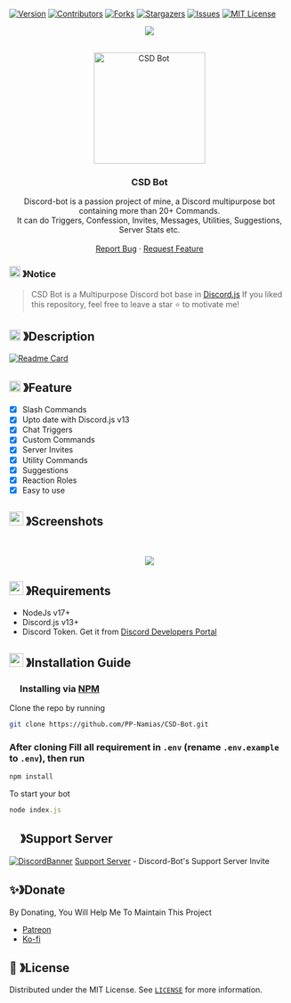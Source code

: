 
[![Version][version-shield]](version-url)
[![Contributors][contributors-shield]][contributors-url]
[![Forks][forks-shield]][forks-url]
[![Stargazers][stars-shield]][stars-url]
[![Issues][issues-shield]][issues-url]
[![MIT License][license-shield]][license-url]

<center><img src="https://capsule-render.vercel.app/api?type=waving&color=gradient&height=200&section=header&text=Discord-Bot&fontSize=80&fontAlignY=35&animation=twinkling&fontColor=gradient" /></center>

<!-- PROJECT LOGO -->
<br />
<p align="center">
  <a href="https://github.com/PP-Namias/CSD-Bot">
    <img src="https://cdn.discordapp.com/attachments/1045298870533509130/1064103027008606238/CSD_Bot_logo.png" alt="CSD Bot" width="200" height="200">
  </a>

  <h3 align="center"><b>CSD Bot</b></h3>

  <p align="center">
    Discord-bot is a passion project of mine, a Discord multipurpose bot containing more than 20+ Commands.<br> It can do Triggers, Confession, Invites, Messages, Utilities, Suggestions, Server Stats etc.
    <br />
    <br />
    <a href="https://github.com/PP-Namias/CSD-Bot/issues">Report Bug</a>
    ·
    <a href="https://github.com/PP-Namias/CSD-Bot/issues">Request Feature</a>
  </p>
</p>

<!-- NOTICE -->

### <img src="https://cdn.discordapp.com/emojis/1055803759831294013.png" width="20px" height="20px"> 》Notice 

> CSD Bot is a Multipurpose Discord bot base in [Discord.js](https://github.com/Discordjs/discordjs)
If you liked this repository, feel free to leave a star ⭐ to motivate me!

<!-- ABOUT THE PROJECT -->

## <img src="https://cdn.discordapp.com/emojis/859424401186095114.png" width="20px" height="20px"> 》Description 
[![Readme Card](https://github-readme-stats.vercel.app/api/pin/?username=PP-Namias&repo=CSD-Bot&theme=tokyonight&show_owner=true&hide_border=true)](https://github.com/PP-Namias/CSD-Bot)

## <img src="https://cdn.discordapp.com/emojis/852881450667081728.gif" width="20px" height="20px"> 》Feature
- [x] Slash Commands
- [x] Upto date with Discord.js v13
- [x] Chat Triggers
- [x] Custom Commands
- [x] Server Invites
- [x] Utility Commands
- [x] Suggestions
- [x] Reaction Roles
- [x] Easy to use

## <img src="https://cdn.discordapp.com/emojis/1028680849195020308.png" width="25px" height="25px"> 》Screenshots
<br />
<p align="center">
  <a href="https://github.com/PP-Namias/CSD-Bot">
    <img src="https://cdn.discordapp.com/attachments/778665159316209748/1055832339328024666/207117434-d98356b1-bf19-418e-9e12-0ef83e0d9a21.png">
  </a>
</p>

## <img src="https://cdn.discordapp.com/emojis/1009754836314628146.gif" width="25px" height="25px"> 》Requirements
- NodeJs v17+
- Discord.js v13+
- Discord Token. Get it from [Discord Developers Portal](https://discord.com/developers/applications)

## <img src="https://cdn.discordapp.com/emojis/814216203466965052.png" width="25px" height="25px"> 》Installation Guide

### <img src="https://cdn.discordapp.com/emojis/1028680849195020308.png" width="15px" height="15px"> Installing via [NPM](https://www.npmjs.com/)
Clone the repo by running
```bash
git clone https://github.com/PP-Namias/CSD-Bot.git
```
### After cloning Fill all requirement in `.env` **(rename `.env.example` to `.env`)**, then run

```bash
npm install
```
To start your bot

```js
node index.js
```

## <img src="https://cdn.discordapp.com/emojis/1036083490292244493.png" width="15px" height="15px"> 》Support Server
[![DiscordBanner](https://invidget.switchblade.xyz/ZfjyqFw2Ax)](https://discord.gg/ZfjyqFw2Ax)
[Support Server](https://discord.gg/ZfjyqFw2Ax) - Discord-Bot's Support Server Invite

## ✨》Donate
By Donating, You Will Help Me To Maintain This Project 
- [Patreon](https://www.patreon.com/user?u=56603412)
- [Ko-fi](https://ko-fi.com/PP_Namias)

## 🔐 》License
Distributed under the MIT License. See [`LICENSE`](https://github.com/PP-Namias/CSD-Bot/blob/main/LICENSE) for more information.

[version-shield]: https://img.shields.io/github/package-json/v/PP-Namias/CSD-Bot?style=for-the-badge
[version-url]: https://github.com/PP-Namias/CSD-Bot
[contributors-shield]: https://img.shields.io/github/contributors/PP-Namias/CSD-Bot.svg?style=for-the-badge
[contributors-url]: https://github.com/PP-Namias/CSD-Bot/graphs/contributors
[forks-shield]: https://img.shields.io/github/forks/PP-Namias/CSD-Bot.svg?style=for-the-badge
[forks-url]: https://github.com/PP-Namias/CSD-Bot/network/members
[stars-shield]: https://img.shields.io/github/stars/PP-Namias/CSD-Bot.svg?style=for-the-badge
[stars-url]: https://github.com/PP-Namias/CSD-Bot/stargazers
[issues-shield]: https://img.shields.io/github/issues/PP-Namias/CSD-Bot.svg?style=for-the-badge
[issues-url]: https://github.com/PP-Namias/CSD-Bot/issues
[license-shield]: https://img.shields.io/github/license/PP-Namias/CSD-Bot.svg?style=for-the-badge
[license-url]: https://github.com/PP-Namias/CSD-Bot/blob/master/LICENSE
